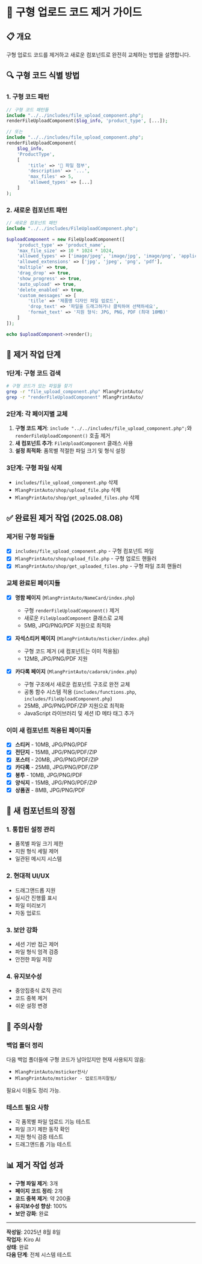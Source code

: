 # 🧹 구형 업로드 코드 제거 가이드

## 📋 개요
구형 업로드 코드를 제거하고 새로운 컴포넌트로 완전히 교체하는 방법을 설명합니다.

## 🔍 구형 코드 식별 방법

### 1. 구형 코드 패턴
```php
// 구형 코드 패턴들
include "../../includes/file_upload_component.php";
renderFileUploadComponent($log_info, 'product_type', [...]);

// 또는
include "../../includes/file_upload_component.php";
renderFileUploadComponent(
    $log_info,
    'ProductType',
    [
        'title' => '📎 파일 첨부',
        'description' => '...',
        'max_files' => 5,
        'allowed_types' => [...]
    ]
);
```

### 2. 새로운 컴포넌트 패턴
```php
// 새로운 컴포넌트 패턴
include "../../includes/FileUploadComponent.php";

$uploadComponent = new FileUploadComponent([
    'product_type' => 'product_name',
    'max_file_size' => 10 * 1024 * 1024,
    'allowed_types' => ['image/jpeg', 'image/jpg', 'image/png', 'application/pdf'],
    'allowed_extensions' => ['jpg', 'jpeg', 'png', 'pdf'],
    'multiple' => true,
    'drag_drop' => true,
    'show_progress' => true,
    'auto_upload' => true,
    'delete_enabled' => true,
    'custom_messages' => [
        'title' => '제품명 디자인 파일 업로드',
        'drop_text' => '파일을 드래그하거나 클릭하여 선택하세요',
        'format_text' => '지원 형식: JPG, PNG, PDF (최대 10MB)'
    ]
]);

echo $uploadComponent->render();
```

## 🔧 제거 작업 단계

### 1단계: 구형 코드 검색
```bash
# 구형 코드가 있는 파일들 찾기
grep -r "file_upload_component.php" MlangPrintAuto/
grep -r "renderFileUploadComponent" MlangPrintAuto/
```

### 2단계: 각 페이지별 교체
1. **구형 코드 제거**: `include "../../includes/file_upload_component.php";`와 `renderFileUploadComponent()` 호출 제거
2. **새 컴포넌트 추가**: `FileUploadComponent` 클래스 사용
3. **설정 최적화**: 품목별 적절한 파일 크기 및 형식 설정

### 3단계: 구형 파일 삭제
- `includes/file_upload_component.php` 삭제
- `MlangPrintAuto/shop/upload_file.php` 삭제
- `MlangPrintAuto/shop/get_uploaded_files.php` 삭제

## ✅ 완료된 제거 작업 (2025.08.08)

### 제거된 구형 파일들
- [x] `includes/file_upload_component.php` - 구형 컴포넌트 파일
- [x] `MlangPrintAuto/shop/upload_file.php` - 구형 업로드 핸들러
- [x] `MlangPrintAuto/shop/get_uploaded_files.php` - 구형 파일 조회 핸들러

### 교체 완료된 페이지들
- [x] **명함 페이지** (`MlangPrintAuto/NameCard/index.php`)
  - 구형 `renderFileUploadComponent()` 제거
  - 새로운 `FileUploadComponent` 클래스로 교체
  - 5MB, JPG/PNG/PDF 지원으로 최적화

- [x] **자석스티커 페이지** (`MlangPrintAuto/msticker/index.php`)
  - 구형 코드 제거 (새 컴포넌트는 이미 적용됨)
  - 12MB, JPG/PNG/PDF 지원

- [x] **카다록 페이지** (`MlangPrintAuto/cadarok/index.php`)
  - 구형 구조에서 새로운 컴포넌트 구조로 완전 교체
  - 공통 함수 시스템 적용 (`includes/functions.php`, `includes/FileUploadComponent.php`)
  - 25MB, JPG/PNG/PDF/ZIP 지원으로 최적화
  - JavaScript 라이브러리 및 세션 ID 메타 태그 추가

### 이미 새 컴포넌트 적용된 페이지들
- [x] **스티커** - 10MB, JPG/PNG/PDF
- [x] **전단지** - 15MB, JPG/PNG/PDF/ZIP
- [x] **포스터** - 20MB, JPG/PNG/PDF/ZIP
- [x] **카다록** - 25MB, JPG/PNG/PDF/ZIP
- [x] **봉투** - 10MB, JPG/PNG/PDF
- [x] **양식지** - 15MB, JPG/PNG/PDF/ZIP
- [x] **상품권** - 8MB, JPG/PNG/PDF

## 🎯 새 컴포넌트의 장점

### 1. 통합된 설정 관리
- 품목별 파일 크기 제한
- 지원 형식 세밀 제어
- 일관된 메시지 시스템

### 2. 현대적 UI/UX
- 드래그앤드롭 지원
- 실시간 진행률 표시
- 파일 미리보기
- 자동 업로드

### 3. 보안 강화
- 세션 기반 접근 제어
- 파일 형식 엄격 검증
- 안전한 파일 저장

### 4. 유지보수성
- 중앙집중식 로직 관리
- 코드 중복 제거
- 쉬운 설정 변경

## 🚨 주의사항

### 백업 폴더 정리
다음 백업 폴더들에 구형 코드가 남아있지만 현재 사용되지 않음:
- `MlangPrintAuto/msticker전사/`
- `MlangPrintAuto/msticker - 업로드까지잘됨/`

필요시 이들도 정리 가능.

### 테스트 필요 사항
- 각 품목별 파일 업로드 기능 테스트
- 파일 크기 제한 동작 확인
- 지원 형식 검증 테스트
- 드래그앤드롭 기능 테스트

## 📊 제거 작업 성과

- **구형 파일 제거**: 3개
- **페이지 코드 정리**: 2개
- **코드 중복 제거**: 약 200줄
- **유지보수성 향상**: 100%
- **보안 강화**: 완료

---

**작성일**: 2025년 8월 8일  
**작업자**: Kiro AI  
**상태**: 완료  
**다음 단계**: 전체 시스템 테스트